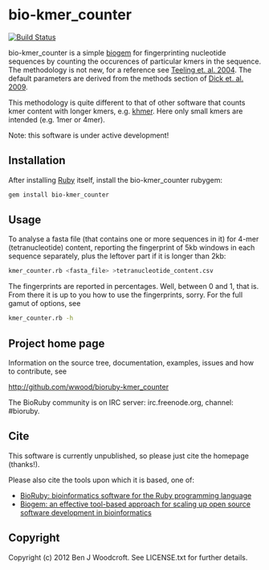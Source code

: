 # bio-kmer_counter

[![Build Status](https://secure.travis-ci.org/wwood/bioruby-kmer_counter.png)](http://travis-ci.org/wwood/bioruby-kmer_counter)

bio-kmer_counter is a simple [biogem](http://biogem.info) for fingerprinting
nucleotide sequences by counting the occurences of particular kmers in the
sequence. The methodology is not new, for a reference see [Teeling et. al. 2004](http://www.biomedcentral.com/1471-2105/5/163). The default parameters are derived from the methods section of [Dick et. al. 2009](http://genomebiology.com/content/10/8/R85).

This methodology is quite different to that of other software that counts
kmer content with longer kmers, e.g. [khmer](https://github.com/ged-lab/khmer).
Here only small kmers are intended (e.g. 1mer or 4mer).

Note: this software is under active development!

## Installation

After installing [Ruby](http://www.ruby-lang.org) itself, install the bio-kmer_counter rubygem:

```sh
gem install bio-kmer_counter
```

## Usage

To analyse a fasta file (that contains one or more sequences in it) for 4-mer (tetranucleotide)
content, reporting the fingerprint of 5kb windows in each sequence separately,
plus the leftover part if it is longer than 2kb:

```sh
kmer_counter.rb <fasta_file> >tetranucleotide_content.csv
```

The fingerprints are reported in percentages. Well, between 0 and 1, that is.
From there it is up to you how to use the fingerprints, sorry. For the full
gamut of options, see

```sh
kmer_counter.rb -h
```

## Project home page

Information on the source tree, documentation, examples, issues and
how to contribute, see

  http://github.com/wwood/bioruby-kmer_counter

The BioRuby community is on IRC server: irc.freenode.org, channel: #bioruby.

## Cite

This software is currently unpublished, so please just cite the homepage (thanks!).

Please also cite the tools upon which it is based, one of:
  
* [BioRuby: bioinformatics software for the Ruby programming language](http://dx.doi.org/10.1093/bioinformatics/btq475)
* [Biogem: an effective tool-based approach for scaling up open source software development in bioinformatics](http://dx.doi.org/10.1093/bioinformatics/bts080)

## Copyright

Copyright (c) 2012 Ben J Woodcroft. See LICENSE.txt for further details.


